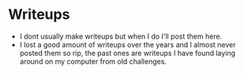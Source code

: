 # Writeups
- I dont usually make writeups but when I do I'll post them here.
- I lost a good amount of writeups over the years and I almost never posted them so rip, the past ones are writeups I have found laying around on my computer from old challenges.
